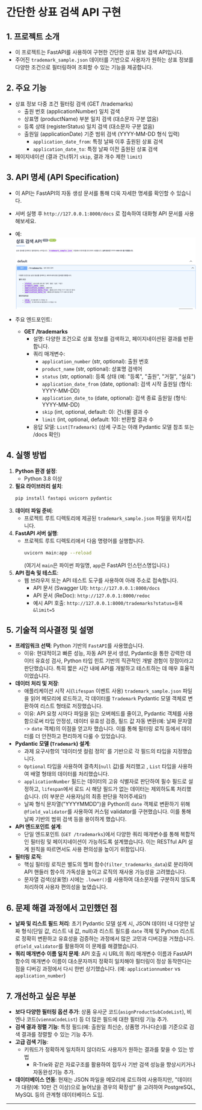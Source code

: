 # 간단한 상표 검색 API 구현 

## 1. 프로젝트 소개
   - 이 프로젝트는 FastAPI를 사용하여 구현한 간단한 상표 정보 검색 API입니다.
   - 주어진 `trademark_sample.json` 데이터를 기반으로 사용자가 원하는 상표 정보를 다양한 조건으로 필터링하여 조회할 수 있는 기능을 제공합니다.

## 2. 주요 기능
   - 상표 정보 다중 조건 필터링 검색 (GET /trademarks)
     - 출원 번호 (applicationNumber) 일치 검색
     - 상표명 (productName) 부분 일치 검색 (대소문자 구분 없음)
     - 등록 상태 (registerStatus) 일치 검색 (대소문자 구분 없음)
     - 출원일 (applicationDate) 기준 범위 검색 (YYYY-MM-DD 형식 입력)
       - `application_date_from`: 특정 날짜 이후 출원된 상표 검색
       - `application_date_to`: 특정 날짜 이전 출원된 상표 검색
   - 페이지네이션 (결과 건너뛰기 `skip`, 결과 개수 제한 `limit`)

## 3. API 명세 (API Specification)
   - 이 API는 FastAPI의 자동 생성 문서를 통해 더욱 자세한 명세를 확인할 수 있습니다.
   - 서버 실행 후 `http://127.0.0.1:8000/docs` 로 접속하여 대화형 API 문서를 사용해보세요.
   - 예: ![API Docs Screenshot](./images/image.png)

   - 주요 엔드포인트:
     - **GET /trademarks**
       - 설명: 다양한 조건으로 상표 정보를 검색하고, 페이지네이션된 결과를 반환합니다.
       - 쿼리 매개변수:
         - `application_number` (str, optional): 출원 번호
         - `product_name` (str, optional): 상표명 검색어
         - `status` (str, optional): 등록 상태 (예: "등록", "출원", "거절", "실효")
         - `application_date_from` (date, optional): 검색 시작 출원일 (형식: YYYY-MM-DD)
         - `application_date_to` (date, optional): 검색 종료 출원일 (형식: YYYY-MM-DD)
         - `skip` (int, optional, default: 0): 건너뛸 결과 수
         - `limit` (int, optional, default: 10): 반환할 결과 수
       - 응답 모델: `List[Trademark]` (상세 구조는 아래 Pydantic 모델 참조 또는 /docs 확인)

## 4. 실행 방법
   1. **Python 환경 설정**:
      - Python 3.8 이상 
   2. **필요 라이브러리 설치**:
        ```bash
        pip install fastapi uvicorn pydantic
        ```
   3. **데이터 파일 준비**:
      - 프로젝트 루트 디렉토리에 제공된 `trademark_sample.json` 파일을 위치시킵니다.
   4. **FastAPI 서버 실행**:
      - 프로젝트 루트 디렉토리에서 다음 명령어를 실행합니다.
        ```bash
        uvicorn main:app --reload
        ```
        (여기서 `main`은 파이썬 파일명, `app`은 FastAPI 인스턴스명입니다.)
   5. **API 접속 및 테스트**:
      - 웹 브라우저 또는 API 테스트 도구를 사용하여 아래 주소로 접속합니다.
        - API 문서 (Swagger UI): `http://127.0.0.1:8000/docs`
        - API 문서 (ReDoc): `http://127.0.0.1:8000/redoc`
        - 예시 API 호출: `http://127.0.0.1:8000/trademarks?status=등록&limit=5`

## 5. 기술적 의사결정 및 설명
   - **프레임워크 선택**: Python 기반의 `FastAPI`를 사용했습니다. 
     - 이유: 현대적이고 빠른 성능, 자동 API 문서 생성, Pydantic을 통한 강력한 데이터 유효성 검사, Python 타입 힌트 기반의 직관적인 개발 경험이 장점이라고 판단했습니다. 특히 짧은 시간 내에 API를 개발하고 테스트하는 데 매우 효율적이었습니다.
   - **데이터 처리 및 저장**:
     - 애플리케이션 시작 시(`lifespan` 이벤트 사용) `trademark_sample.json` 파일을 읽어 메모리에 로드하고, 각 데이터를 `Trademark` Pydantic 모델 객체로 변환하여 리스트 형태로 저장했습니다.
     - 이유: API 요청 시마다 파일을 읽는 오버헤드를 줄이고, Pydantic 객체를 사용함으로써 타입 안정성, 데이터 유효성 검증, 필드 값 자동 변환(예: 날짜 문자열 -> `date` 객체)의 이점을 얻고자 했습니다. 이를 통해 필터링 로직 등에서 데이터를 더 안전하고 편리하게 다룰 수 있었습니다.
   - **Pydantic 모델 (`Trademark`) 설계**:
     - 과제 요구사항의 '데이터셋 컬럼 정의' 를 기반으로 각 필드의 타입을 지정했습니다.
     - `Optional` 타입을 사용하여 결측치(`null` 값)를 처리했고 , `List` 타입을 사용하여 배열 형태의 데이터를 처리했습니다. 
     - `applicationNumber` 필드는 데이터의 고유 식별자로 판단하여 필수 필드로 설정하고, `lifespan`에서 로드 시 해당 필드가 없는 데이터는 제외하도록 처리했습니다. (이 부분은 사용자님의 최종 판단을 적어주세요!)
     - 날짜 형식 문자열("YYYYMMDD")을 Python의 `date` 객체로 변환하기 위해 `@field_validator`를 사용하여 커스텀 validator를 구현했습니다. 이를 통해 날짜 기반의 범위 검색 등을 용이하게 했습니다.
   - **API 엔드포인트 설계**:
     - 단일 엔드포인트 (`GET /trademarks`)에서 다양한 쿼리 매개변수를 통해 복합적인 필터링 및 페이지네이션이 가능하도록 설계했습니다. 이는 RESTful API 설계 원칙을 따르면서도 사용 편의성을 높이기 위함입니다.
   - **필터링 로직**:
     - 핵심 필터링 로직은 별도의 헬퍼 함수(`filter_trademarks_data`)로 분리하여 API 핸들러 함수의 가독성을 높이고 로직의 재사용 가능성을 고려했습니다.
     - 문자열 검색(상표명) 시에는 `.lower()`를 사용하여 대소문자를 구분하지 않도록 처리하여 사용자 편의성을 높였습니다.

## 6. 문제 해결 과정에서 고민했던 점
   - **날짜 및 리스트 필드 처리**: 초기 Pydantic 모델 설계 시, JSON 데이터 내 다양한 날짜 형식(단일 값, 리스트 내 값, null)과 리스트 필드를 `date` 객체 및 Python 리스트로 정확히 변환하고 유효성을 검증하는 과정에서 많은 고민과 디버깅을 거쳤습니다. `@field_validator`를 활용하여 이 문제를 해결했습니다.
   - **쿼리 매개변수 이름 일치 문제**: API 호출 시 URL의 쿼리 매개변수 이름과 FastAPI 함수의 매개변수 이름이 대소문자까지 정확히 일치해야 필터링이 정상 동작한다는 점을 디버깅 과정에서 다시 한번 상기했습니다. (예: `applicationnumber` vs `application_number`)

## 7. 개선하고 싶은 부분
   - **보다 다양한 필터링 옵션 추가**: 상품 유사군 코드(`asignProductSubCodeList`), 비엔나 코드(`viennaCodeList`) 등 더 많은 필드에 대한 필터링 기능 추가.
   - **검색 결과 정렬 기능**: 특정 필드(예: 출원일 최신순, 상품명 가나다순)를 기준으로 검색 결과를 정렬할 수 있는 기능 추가.
   - **고급 검색 기능**:
     - 키워드가 정확하게 일치하지 않더라도 사용자가 원하는 결과를 찾을 수 있는 방법
        - R-Trie와 같은 자료구조를 활용하여 접두사 기반 검색 성능을 향상시키거나 자동완성기능 추가.
   - **데이터베이스 연동**: 현재는 JSON 파일을 메모리에 로드하여 사용하지만, "데이터가 대량(예: 10만 건 이상)으로 늘어났을 경우의 확장성" 을 고려하여 PostgreSQL, MySQL 등의 관계형 데이터베이스 도입.

---